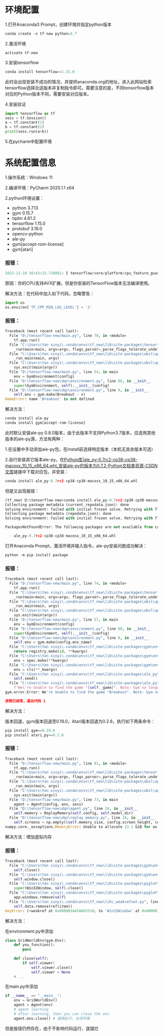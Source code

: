 # 环境配置

1.打开Anaconda3 Prompt，创建环境并指定python版本

```python
conda create -n tf-new python=3.7
```

2.激活环境

```
activate tf-new
```

3.安装tensorflow

```python
conda install tensorflow==1.15.0
```

此时会出现安装不成功的情况，并提供anaconda.org的地址，进入此网站检索tensorflow选择合适版本并复制指令即可。需要注意的是，不同tensorflow版本对应的Python版本不同，需要安装对应版本。

4.安装验证

```python
import tensorflow as tf 
sess = tf.Session() 
a = tf.constant(1) 
b = tf.constant(2) 
print(sess.run(a+b)) 
```

5.在pycharm中配置环境

# 系统配置信息
1.操作系统：Windows 11

2.编译环境：PyCharm 2020.1.1 x64      

2.python环境设置：

- python 3.7.13
- gym 0.15.7
- tqdm 4.61.2
- tensorflow 1.15.0
- protobuf 3.19.0
- opencv-python
- ale-py
- gym[accept-rom-license]
- gym[atari]

### 报错：

```python
2022-12-10 16:43:15.724061: I tensorflow/core/platform/cpu_feature_guard.cc:142] Your CPU supports instructions that this TensorFlow binary was not compiled to use: AVX2
```

原因：你的CPU支持AVX扩展，但是你安装的TensorFlow版本无法编译使用。

解决方法：在代码中加入如下代码，忽略警告：

```python
import os
os.environ['TF_CPP_MIN_LOG_LEVEL'] = '2'
```

### 报错：

```python
Traceback (most recent call last):
  File "D:/tensorflow-new/main.py", line 70, in <module>
    tf.app.run()
  File "C:\Users\Yan xinyi\.conda\envs\tf_new\lib\site-packages\tensorflow\python\platform\app.py", line 40, in run
    _run(main=main, argv=argv, flags_parser=_parse_flags_tolerate_undef)
  File "C:\Users\Yan xinyi\.conda\envs\tf_new\lib\site-packages\absl\app.py", line 308, in run
    _run_main(main, args)
  File "C:\Users\Yan xinyi\.conda\envs\tf_new\lib\site-packages\absl\app.py", line 254, in _run_main
    sys.exit(main(argv))
  File "D:/tensorflow-new/main.py", line 54, in main
    env = GymEnvironment(config)
  File "D:\tensorflow-new\dqn\environment.py", line 68, in __init__
    super(GymEnvironment, self).__init__(config)
  File "D:\tensorflow-new\dqn\environment.py", line 9, in __init__
    self.env = gym.make(Breakout - v)
NameError: name 'Breakout' is not defined
```

解决方法：

```python
conda install ale-py
conda install gym[accept-rom-license]
```

此时默认安装ale-py 0.8.0版本，由于此版本不支持Python3.7版本，应选用其他版本的ale-py源，方法有两种：

1.在设置中手动添加ale-py包，在install前选择特定版本（本机无其余版本可选）

2.自行安装其它版本ale-py。在[Python库|ale_py-0.7rc2-cp38-cp38-macosx_10_15_x86_64.whl_安装ale-py的版本为0.7.2-Python文档类资源-CSDN文库](https://download.csdn.net/download/qq_38161040/85232013?spm=1001.2101.3001.6661.1&utm_medium=distribute.pc_relevant_t0.none-task-download-2~default~CTRLIST~Paid-1-85232013-blog-124214183.pc_relevant_landingrelevant&depth_1-utm_source=distribute.pc_relevant_t0.none-task-download-2~default~CTRLIST~Paid-1-85232013-blog-124214183.pc_relevant_landingrelevant)链接中下载对应包，并安装：

```python
conda install ale_py-0.7rc2-cp38-cp38-macosx_10_15_x86_64.whl
```

但是又出现报错：

```python
(tf_new) D:\tensorflow-new>conda install ale_py-0.7rc2-cp38-cp38-macosx_10_15_x86_64.whl
Collecting package metadata (current_repodata.json): done
Solving environment: failed with initial frozen solve. Retrying with flexible solve.
Collecting package metadata (repodata.json): done
Solving environment: failed with initial frozen solve. Retrying with flexible solve.

PackagesNotFoundError: The following packages are not available from current channels:

  - ale_py-0.7rc2-cp38-cp38-macosx_10_15_x86_64.whl
```

打开Anaconda Prompt，激活环境并输入指令，ale-py安装问题成功解决：

```python
python -m pip install package
```



### 报错：

```python
Traceback (most recent call last):
  File "D:/tensorflow-new/main.py", line 74, in <module>
    tf.app.run()
  File "C:\Users\Yan xinyi\.conda\envs\tf_new\lib\site-packages\tensorflow\python\platform\app.py", line 40, in run
    _run(main=main, argv=argv, flags_parser=_parse_flags_tolerate_undef)
  File "C:\Users\Yan xinyi\.conda\envs\tf_new\lib\site-packages\absl\app.py", line 308, in run
    _run_main(main, args)
  File "C:\Users\Yan xinyi\.conda\envs\tf_new\lib\site-packages\absl\app.py", line 254, in _run_main
    sys.exit(main(argv))
  File "D:/tensorflow-new/main.py", line 57, in main
    env = GymEnvironment(config)
  File "D:\tensorflow-new\dqn\environment.py", line 68, in __init__
    super(GymEnvironment, self).__init__(config)
  File "D:\tensorflow-new\dqn\environment.py", line 8, in __init__
    self.env = gym.make(config.env_name)
  File "C:\Users\Yan xinyi\.conda\envs\tf_new\lib\site-packages\gym\envs\registration.py", line 235, in make
    return registry.make(id, **kwargs)
  File "C:\Users\Yan xinyi\.conda\envs\tf_new\lib\site-packages\gym\envs\registration.py", line 129, in make
    env = spec.make(**kwargs)
  File "C:\Users\Yan xinyi\.conda\envs\tf_new\lib\site-packages\gym\envs\registration.py", line 90, in make
    env = cls(**_kwargs)
  File "C:\Users\Yan xinyi\.conda\envs\tf_new\lib\site-packages\ale_py\env\gym.py", line 155, in __init__
    self.seed()
  File "C:\Users\Yan xinyi\.conda\envs\tf_new\lib\site-packages\ale_py\env\gym.py", line 207, in seed
    f'We\'re Unable to find the game "{self._game}". Note: Gym no longer distributes ROMs. '
gym.error.Error: We're Unable to find the game "Breakout". Note: Gym no longer distributes ROMs. If you own a license to use the necessary ROMs for research purposes you can download them via `pip install gym[accept-rom-license]`. Otherwise, you should try importing "Breakout" via the command `ale-import-roms`. If you believe this is a mistake perhaps your copy of "Breakout" is unsupported. To check if this is the case try providing the environment variable `PYTHONWARNINGS=default::ImportWarning:ale_py.roms`. For more information see: https://github.com/mgbellemare/Arcade-Learning-Environment#rom-management

进程已结束，退出代码 1

```

解决方法：

版本回退，gym版本回退至0.19.0，Atari版本回退为0.2.6，执行如下两条命令：

```python
pip install gym==0.19.0
pip install atari_py==0.2.6
```

### 报错：

```python
Traceback (most recent call last):
  File "D:/tensorflow-new/main.py", line 81, in <module>
    tf.app.run()
  File "C:\Users\Yan xinyi\.conda\envs\tf_new\lib\site-packages\tensorflow\python\platform\app.py", line 40, in run
    _run(main=main, argv=argv, flags_parser=_parse_flags_tolerate_undef)
  File "C:\Users\Yan xinyi\.conda\envs\tf_new\lib\site-packages\absl\app.py", line 308, in run
    _run_main(main, args)
  File "C:\Users\Yan xinyi\.conda\envs\tf_new\lib\site-packages\absl\app.py", line 254, in _run_main
    sys.exit(main(argv))
  File "D:/tensorflow-new/main.py", line 73, in main
    agent = Agent(config, env, sess)
  File "D:\tensorflow-new\dqn\agent.py", line 24, in __init__
    self.memory = ReplayMemory(self.config, self.model_dir)
  File "D:\tensorflow-new\dqn\replay_memory.py", line 18, in __init__
    self.screens = np.empty((self.memory_size, config.screen_height, config.screen_width), dtype = np.float16)
numpy.core._exceptions.MemoryError: Unable to allocate 13.1 GiB for an array with shape (1000000, 84, 84) and data type float16
```

解决方法：增加虚拟内存



### 报错：

```python
Traceback (most recent call last):
  File "C:\Users\Yan xinyi\.conda\envs\tf_new\lib\site-packages\gym\envs\classic_control\rendering.py", line 458, in __del__
    self.close()
  File "C:\Users\Yan xinyi\.conda\envs\tf_new\lib\site-packages\gym\envs\classic_control\rendering.py", line 454, in close
    self.window.close()
  File "C:\Users\Yan xinyi\.conda\envs\tf_new\lib\site-packages\pyglet\window\win32\__init__.py", line 332, in close
    super(Win32Window, self).close()
  File "C:\Users\Yan xinyi\.conda\envs\tf_new\lib\site-packages\pyglet\window\__init__.py", line 858, in close
    app.windows.remove(self)
  File "C:\Users\Yan xinyi\.conda\envs\tf_new\lib\_weakrefset.py", line 109, in remove
    self.data.remove(ref(item))
KeyError: (<weakref at 0x000001A45A665318; to 'Win32Window' at 0x000001A45AC0B8C8>,)
```

解决方法：

在environment.py中添加

```python
class GridWorldEnv(gym.Env):
    def you_function():
        pass
 
    def close(self):
        if self.viewer:
            self.viewer.close()
            self.viewer = None
    # ...
```

在main.py中添加

```python
if __name__ == "__main__":
    env = GridWorldEnv()
    agent = Agent(env)
    # agent learning
    # after learning, then you can close the env
    agent.env.close() # 调用此行，关闭环境
```

但是报错仍然存在，由于不影响代码运行，遂摆烂
